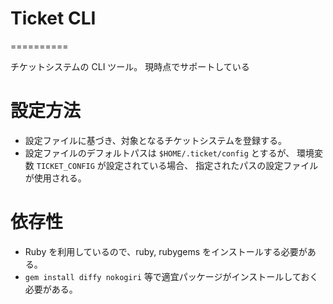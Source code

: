 # Ticket CLI
==========

チケットシステムの CLI ツール。
現時点でサポートしている

# 設定方法

- 設定ファイルに基づき、対象となるチケットシステムを登録する。
- 設定ファイルのデフォルトパスは `$HOME/.ticket/config` とするが、
  環境変数 `TICKET_CONFIG` が設定されている場合、
  指定されたパスの設定ファイルが使用される。

# 依存性

- Ruby を利用しているので、ruby, rubygems をインストールする必要がある。
- `gem install diffy nokogiri` 等で適宜パッケージがインストールしておく必要がある。
